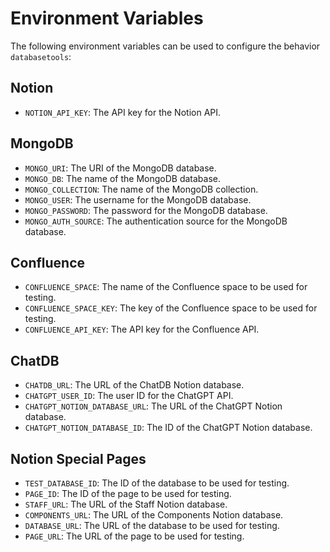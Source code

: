 # Environment Variables

The following environment variables can be used to configure the behavior `databasetools`:

## Notion

- `NOTION_API_KEY`: The API key for the Notion API.

## MongoDB

- `MONGO_URI`: The URI of the MongoDB database.
- `MONGO_DB`: The name of the MongoDB database.
- `MONGO_COLLECTION`: The name of the MongoDB collection.
- `MONGO_USER`: The username for the MongoDB database.
- `MONGO_PASSWORD`: The password for the MongoDB database.
- `MONGO_AUTH_SOURCE`: The authentication source for the MongoDB database.

## Confluence

- `CONFLUENCE_SPACE`: The name of the Confluence space to be used for testing.
- `CONFLUENCE_SPACE_KEY`: The key of the Confluence space to be used for testing.
- `CONFLUENCE_API_KEY`: The API key for the Confluence API.

## ChatDB

- `CHATDB_URL`: The URL of the ChatDB Notion database.
- `CHATGPT_USER_ID`: The user ID for the ChatGPT API.
- `CHATGPT_NOTION_DATABASE_URL`: The URL of the ChatGPT Notion database.
- `CHATGPT_NOTION_DATABASE_ID`: The ID of the ChatGPT Notion database.

## Notion Special Pages

- `TEST_DATABASE_ID`: The ID of the database to be used for testing.
- `PAGE_ID`: The ID of the page to be used for testing.
- `STAFF_URL`: The URL of the Staff Notion database.
- `COMPONENTS_URL`: The URL of the Components Notion database.
- `DATABASE_URL`: The URL of the database to be used for testing.
- `PAGE_URL`: The URL of the page to be used for testing.
